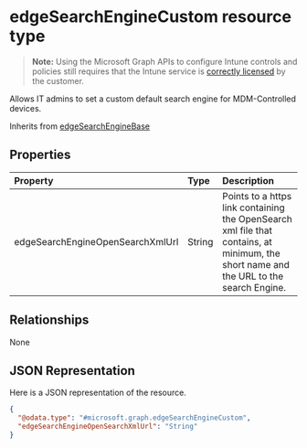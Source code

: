 ﻿# edgeSearchEngineCustom resource type

> **Note:** Using the Microsoft Graph APIs to configure Intune controls and policies still requires that the Intune service is [correctly licensed](https://go.microsoft.com/fwlink/?linkid=839381) by the customer.

Allows IT admins to set a custom default search engine for MDM-Controlled devices.

Inherits from [edgeSearchEngineBase](../resources/intune_deviceconfig_edgesearchenginebase.md)

## Properties
|Property|Type|Description|
|:---|:---|:---|
|edgeSearchEngineOpenSearchXmlUrl|String|Points to a https link containing the OpenSearch xml file that contains, at minimum, the short name and the URL to the search Engine.|

## Relationships
None
## JSON Representation
Here is a JSON representation of the resource.
<!-- {
  "blockType": "resource",
  "keyProperty": "id",
  "@odata.type": "microsoft.graph.edgeSearchEngineCustom"
}
-->
``` json
{
  "@odata.type": "#microsoft.graph.edgeSearchEngineCustom",
  "edgeSearchEngineOpenSearchXmlUrl": "String"
}
```








